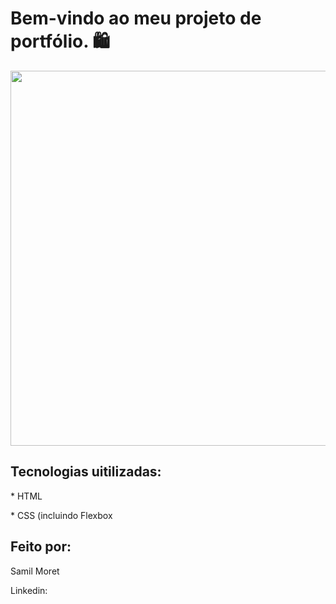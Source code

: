 <h1> Bem-vindo ao meu projeto de portfólio. 🛍️</h1>

<p align="center">
<img src="https://github.com/SamilMoret/portfolio-novo-2024/issues/2#issue-2151866778" width = "600">
</p>

<h2>Tecnologias uitilizadas:</h2>
<p>* HTML</p>
<p>* CSS (incluindo Flexbox</p>

<h2>Feito por:</h2>
<p>Samil Moret</p>

<p>Linkedin:</p><a herf="https://www.linkedin.com/in/samilmoret/"></a>



